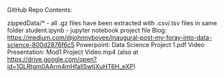 GitHub Repo Contents:

zippedData/* - all .gz files have been extracted with .csv/.tsv files in same folder
student.ipynb - jupyter notebook project file
Blog: https://medium.com/@johnnyboyee/inaugural-post-my-foray-into-data-science-800d2876f6c5
Powerpoint: Data Science Project 1.pdf
Video Presentation: Mod1 Project Video.mp4 (also at https://drive.google.com/open?id=1GLRtgm0AArm4mHfaIl5wtjXuHT6H_eXP)